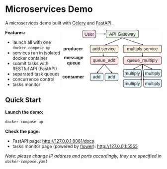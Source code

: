 # Microservices Demo

A microservices demo built with [Celery](https://github.com/celery/celery) and [FastAPI](https://github.com/celery/celery).

<img src="demo.svg" width=320 align="right">

**Features:**

- launch all with one `docker-compose up`
- services run in isolated docker container
- submit tasks with RESTful API (FastAPI)
- separated task queues
- concurrence control
- tasks monitor

## Quick Start

**Launch the demo:**

``` sh
docker-compose up
```

**Check the page:**

- FastAPI page: http://127.0.0.1:8081/docs
- tasks monitor page (powered by [flower](https://github.com/mher/flower)): http://127.0.0.1:5555

*Note: please change IP address and ports accordingly, they are specified in `docker-compose.yaml`*
